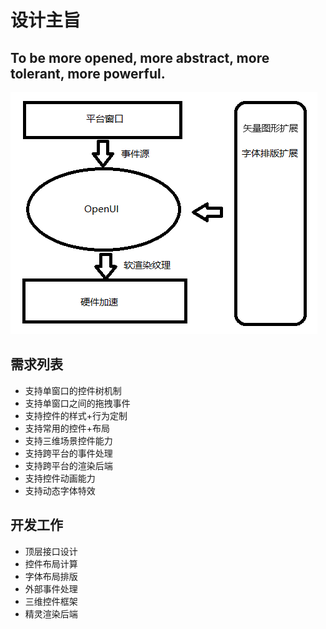 # 设计主旨
## To be more opened, more abstract, more tolerant, more powerful.

![image](Pattern.png)

## 需求列表
* 支持单窗口的控件树机制
* 支持单窗口之间的拖拽事件
* 支持控件的样式+行为定制
* 支持常用的控件+布局
* 支持三维场景控件能力
* 支持跨平台的事件处理
* 支持跨平台的渲染后端
* 支持控件动画能力
* 支持动态字体特效

## 开发工作
* 顶层接口设计
* 控件布局计算
* 字体布局排版
* 外部事件处理
* 三维控件框架
* 精灵渲染后端
